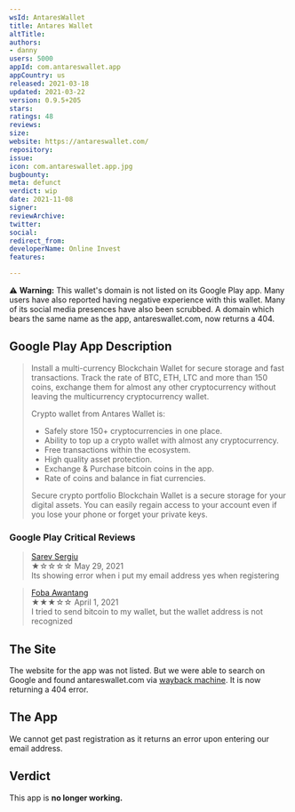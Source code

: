 ```yaml
---
wsId: AntaresWallet
title: Antares Wallet
altTitle: 
authors:
- danny
users: 5000
appId: com.antareswallet.app
appCountry: us
released: 2021-03-18
updated: 2021-03-22
version: 0.9.5+205
stars: 
ratings: 48
reviews: 
size: 
website: https://antareswallet.com/
repository: 
issue: 
icon: com.antareswallet.app.jpg
bugbounty: 
meta: defunct
verdict: wip
date: 2021-11-08
signer: 
reviewArchive: 
twitter: 
social: 
redirect_from: 
developerName: Online Invest
features: 

---
```


⚠️ **Warning:** This wallet's domain is not listed on its Google Play app. Many users have also reported having negative experience with this wallet. Many of its social media presences have also been scrubbed. A domain which bears the same name as the app, antareswallet.com, now returns a 404. 

## Google Play App Description

> Install a multi-currency Blockchain Wallet for secure storage and fast transactions. Track the rate of BTC, ETH, LTC and more than 150 coins, exchange them for almost any other cryptocurrency without leaving the multicurrency cryptocurrency wallet.
>
> Crypto wallet from Antares Wallet is:
> - Safely store 150+ cryptocurrencies in one place.
> - Ability to top up a crypto wallet with almost any cryptocurrency.
> - Free transactions within the ecosystem.
> - High quality asset protection.
> - Exchange & Purchase bitcoin coins in the app.
> - Rate of coins and balance in fiat currencies.
>
> Secure crypto portfolio
> Blockchain Wallet is a secure storage for your digital assets. You can easily regain access to your account even if you lose your phone or forget your private keys.

### Google Play Critical Reviews

> [Sarev Sergiu](https://play.google.com/store/apps/details?id=com.antareswallet.app&reviewId=gp%3AAOqpTOGSS3of3l27vfvbTpu8UkhpUERZjtq7v-z1vnBR4-5vX9x_6nHIaJuvAuu3Mq7gYFfE0s0GEIS8O8scgsM)<br>
  ★☆☆☆☆ May 29, 2021 <br>
       Its showing error when i put my email address yes when registering

> [Foba Awantang](https://play.google.com/store/apps/details?id=com.antareswallet.app&reviewId=gp%3AAOqpTOF6XpSynoel5D-09prCEMC2g41H7u71cP9tXexJ3jH5-irFObE2_BGEHF7pev1kTFT7VjX5mQs9s9isVZQ)<br>
  ★★★☆☆ April 1, 2021 <br>
       I tried to send bitcoin to my wallet, but the wallet address is not recognized

## The Site

The website for the app was not listed. But we were able to search on Google and found antareswallet.com via [wayback machine](https://web.archive.org/web/20210302035039/https://antareswallet.com/). It is now returning a 404 error.

## The App

We cannot get past registration as it returns an error upon entering our email address.

## Verdict

This app is **no longer working.**

